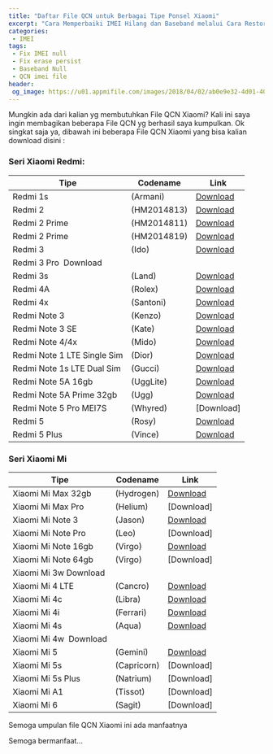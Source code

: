 ```yaml
---
title: "Daftar File QCN untuk Berbagai Tipe Ponsel Xiaomi"
excerpt: "Cara Memperbaiki IMEI Hilang dan Baseband melalui Cara Restore File QCN pada Device Xiaomi"
categories:
 - IMEI
tags:
 - Fix IMEI null
 - Fix erase persist
 - Baseband Null
 - QCN imei file
header:
 og_image: https://u01.appmifile.com/images/2018/04/02/ab0e9e32-4d01-405c-9003-3ece00a54263.jpg
---
```


Mungkin ada dari kalian yg membutuhkan File QCN Xiaomi? Kali ini saya ingin membagikan beberapa File QCN yg berhasil saya kumpulkan. Ok singkat saja ya, dibawah ini beberapa File QCN Xiaomi yang bisa kalian download disini :

### Seri Xiaomi Redmi:


| Tipe | Codename | Link |
|------|-------|------|
| Redmi 1s | (Armani) | [Download]() |
| Redmi 2 | (HM2014813) | [Download]() |
| Redmi 2 Prime | (HM2014811) | [Download]() |
| Redmi 2 Prime | (HM2014819) | [Download]() |
| Redmi 3 | (Ido) | [Download]() |
| Redmi 3 Pro  Download
| Redmi 3s | (Land) | [Download]() |
| Redmi 4A | (Rolex) | [Download]() |
| Redmi 4x | (Santoni) | [Download]() |
| Redmi Note 3 | (Kenzo) | [Download]() |
| Redmi Note 3 SE | (Kate) | [Download]() |
| Redmi Note 4/4x | (Mido) | [Download]() |
| Redmi Note 1 LTE Single Sim | (Dior) | [Download]() |
| Redmi Note 1s LTE Dual Sim | (Gucci) | [Download]() |
| Redmi Note 5A 16gb | (UggLite) | [Download]() |
| Redmi Note 5A Prime 32gb | (Ugg) | [Download]() |
| Redmi Note 5 Pro MEI7S | (Whyred) | [Download] |
| Redmi 5 | (Rosy) | [Download]() |
| Redmi 5 Plus | (Vince) | [Download]() |

### Seri Xiaomi Mi

| Tipe | Codename | Link |
|------|-------|------|
| Xiaomi Mi Max 32gb | (Hydrogen) | [Download]() |
| Xiaomi Mi Max Pro | (Helium) | [Download] |
| Xiaomi Mi Note 3 | (Jason) | [Download]() |
| Xiaomi Mi Note Pro | (Leo) | [Download] |
| Xiaomi Mi Note 16gb | (Virgo) | [Download]() |
| Xiaomi Mi Note 64gb | (Virgo) | [Download] |
| Xiaomi Mi 3w Download
| Xiaomi Mi 4 LTE | (Cancro) | [Download]() |
| Xiaomi Mi 4c | (Libra) | [Download]() |
| Xiaomi Mi 4i | (Ferrari) | [Download]() |
| Xiaomi Mi 4s | (Aqua) | [Download]() |
| Xiaomi Mi 4w  Download
| Xiaomi Mi 5 | (Gemini) | [Download]() |
| Xiaomi Mi 5s | (Capricorn) | [Download] |
| Xiaomi Mi 5s Plus | (Natrium) | [Download] |
| Xiaomi Mi A1 | (Tissot) | [Download] |
| Xiaomi Mi 6 | (Sagit) | [Download] |

Semoga umpulan file QCN Xiaomi ini ada manfaatnya

Semoga bermanfaat...
